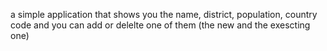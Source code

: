 a simple application that shows you the name, district, population, country code and you can add or delelte one of them (the new and the exescting one)